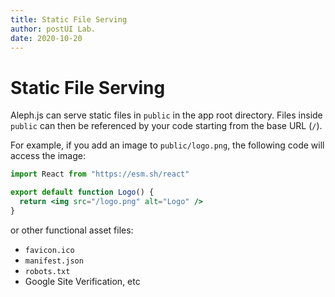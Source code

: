 ```yaml
---
title: Static File Serving
author: postUI Lab.
date: 2020-10-20
---
```


# Static File Serving

Aleph.js can serve static files in `public` in the app root directory. Files inside `public` can then be referenced by your code starting from the base URL (`/`).

For example, if you add an image to `public/logo.png`, the following code will access the image:

```jsx
import React from "https://esm.sh/react"

export default function Logo() {
  return <img src="/logo.png" alt="Logo" />
}
```

or other functional asset files:

- `favicon.ico`
- `manifest.json`
- `robots.txt`
- Google Site Verification, etc
